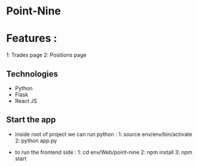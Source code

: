 # Point-Nine

# Features :
1: Trades page
2: Positions page

## Technologies

- Python 
- Flask
- React JS

## Start the app
- inside root of project we can run python :
1: source env/env/bin/activate
2: python app.py

- to run the frontend side :
 1: cd env/Web/point-nine
 2: npm install
 3: npm start
 
